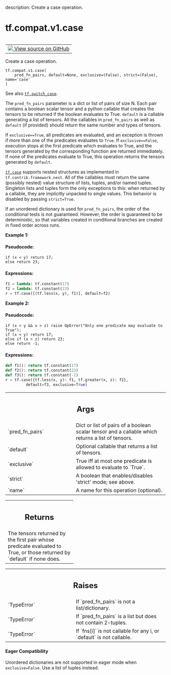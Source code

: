 description: Create a case operation.

<div itemscope itemtype="http://developers.google.com/ReferenceObject">
<meta itemprop="name" content="tf.compat.v1.case" />
<meta itemprop="path" content="Stable" />
</div>

# tf.compat.v1.case

<!-- Insert buttons and diff -->

<table class="tfo-notebook-buttons tfo-api nocontent" align="left">
<td>
  <a target="_blank" href="https://github.com/tensorflow/tensorflow/blob/r2.3/tensorflow/python/ops/control_flow_ops.py#L3434-L3540">
    <img src="https://www.tensorflow.org/images/GitHub-Mark-32px.png" />
    View source on GitHub
  </a>
</td>
</table>



Create a case operation.

<pre class="devsite-click-to-copy prettyprint lang-py tfo-signature-link">
<code>tf.compat.v1.case(
    pred_fn_pairs, default=None, exclusive=(False), strict=(False), name='case'
)
</code></pre>



<!-- Placeholder for "Used in" -->

See also <a href="../../../tf/switch_case.md"><code>tf.switch_case</code></a>.

The `pred_fn_pairs` parameter is a dict or list of pairs of size N.
Each pair contains a boolean scalar tensor and a python callable that
creates the tensors to be returned if the boolean evaluates to True.
`default` is a callable generating a list of tensors. All the callables
in `pred_fn_pairs` as well as `default` (if provided) should return the same
number and types of tensors.

If `exclusive==True`, all predicates are evaluated, and an exception is
thrown if more than one of the predicates evaluates to `True`.
If `exclusive==False`, execution stops at the first predicate which
evaluates to True, and the tensors generated by the corresponding function
are returned immediately. If none of the predicates evaluate to True, this
operation returns the tensors generated by `default`.

<a href="../../../tf/case.md"><code>tf.case</code></a> supports nested structures as implemented in
`tf.contrib.framework.nest`. All of the callables must return the same
(possibly nested) value structure of lists, tuples, and/or named tuples.
Singleton lists and tuples form the only exceptions to this: when returned by
a callable, they are implicitly unpacked to single values. This
behavior is disabled by passing `strict=True`.

If an unordered dictionary is used for `pred_fn_pairs`, the order of the
conditional tests is not guaranteed. However, the order is guaranteed to be
deterministic, so that variables created in conditional branches are created
in fixed order across runs.




**Example 1:**

#### Pseudocode:



```
if (x < y) return 17;
else return 23;
```

#### Expressions:



```python
f1 = lambda: tf.constant(17)
f2 = lambda: tf.constant(23)
r = tf.case([(tf.less(x, y), f1)], default=f2)
```

**Example 2:**

#### Pseudocode:



```
if (x < y && x > z) raise OpError("Only one predicate may evaluate to True");
if (x < y) return 17;
else if (x > z) return 23;
else return -1;
```

#### Expressions:



```python
def f1(): return tf.constant(17)
def f2(): return tf.constant(23)
def f3(): return tf.constant(-1)
r = tf.case({tf.less(x, y): f1, tf.greater(x, z): f2},
         default=f3, exclusive=True)
```

<!-- Tabular view -->
 <table class="responsive fixed orange">
<colgroup><col width="214px"><col></colgroup>
<tr><th colspan="2"><h2 class="add-link">Args</h2></th></tr>

<tr>
<td>
`pred_fn_pairs`
</td>
<td>
Dict or list of pairs of a boolean scalar tensor and a
callable which returns a list of tensors.
</td>
</tr><tr>
<td>
`default`
</td>
<td>
Optional callable that returns a list of tensors.
</td>
</tr><tr>
<td>
`exclusive`
</td>
<td>
True iff at most one predicate is allowed to evaluate to `True`.
</td>
</tr><tr>
<td>
`strict`
</td>
<td>
A boolean that enables/disables 'strict' mode; see above.
</td>
</tr><tr>
<td>
`name`
</td>
<td>
A name for this operation (optional).
</td>
</tr>
</table>



<!-- Tabular view -->
 <table class="responsive fixed orange">
<colgroup><col width="214px"><col></colgroup>
<tr><th colspan="2"><h2 class="add-link">Returns</h2></th></tr>
<tr class="alt">
<td colspan="2">
The tensors returned by the first pair whose predicate evaluated to True, or
those returned by `default` if none does.
</td>
</tr>

</table>



<!-- Tabular view -->
 <table class="responsive fixed orange">
<colgroup><col width="214px"><col></colgroup>
<tr><th colspan="2"><h2 class="add-link">Raises</h2></th></tr>

<tr>
<td>
`TypeError`
</td>
<td>
If `pred_fn_pairs` is not a list/dictionary.
</td>
</tr><tr>
<td>
`TypeError`
</td>
<td>
If `pred_fn_pairs` is a list but does not contain 2-tuples.
</td>
</tr><tr>
<td>
`TypeError`
</td>
<td>
If `fns[i]` is not callable for any i, or `default` is not
callable.
</td>
</tr>
</table>



#### Eager Compatibility
Unordered dictionaries are not supported in eager mode when `exclusive=False`.
Use a list of tuples instead.

